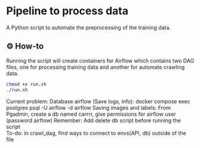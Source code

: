 # Pipeline to process data
A Python script to automate the preprocessing of the training data. 

## ⚙️ How-to
Running the script will create containers for Airflow which contains two DAG files, one for processing training data and another for automate crawling data. 
```bash
chmod +x run.sh  
./run.sh
```


Current problem: 
Database airflow (Save logs, info): docker compose exec postgres psql -U airflow -d airflow 
Saving images and labels: From Pgadmin, create a db named carrrr, give permissions for airflow user (password airflow)
Remember: Add delete db script before running the script  
To-do: In crawl_dag, find ways to connect to envs(API, db) outside of the file 